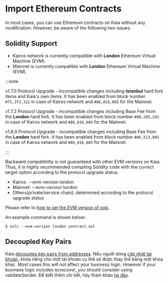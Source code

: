 # Import Ethereum Contracts

In most cases, you can use Ethereum contracts on Kaia without any modification.
However, be aware of the following two issues.

## Solidity Support <a id="solidity-support"></a>

- Kairos network is currently compatible with **London** Ethereum Virtual Machine (EVM).
- Mainnet is currently compatible with **London** Ethereum Virtual Machine (EVM).

:::note

v1.7.0 Protocol Upgrade - incompatible changes including **Istanbul** hard fork items and Kaia's own items.
It has been enabled from block number `#75,373,312` in case of Kairos network and `#86,816,005` for the Mainnet.

v1.7.3 Protocol Upgrade - incompatible changes including Base Fee from the **London** hard fork.
It has been enabled from block number `#80,295,291` in case of Kairos network and `#86,816,005` for the Mainnet.

v1.8.0 Protocol Upgrade - incompatible changes including Base Fee from the **London** hard fork.
It has been enabled from block number `#86,513,895` in case of Kairos network and `#86,816,005` for the Mainnet.

:::

Backward compatibility is not guaranteed with other EVM versions on Kaia.
Thus, it is highly recommended compiling Solidity code with the correct target option according to the protocol upgrade status.

- Kairos: --evm-version london
- Mainnet: --evm-version london
- Others(private/service chain): determined according to the protocol upgrade status

Please refer to [how to set the EVM version of solc](https://solidity.readthedocs.io/en/latest/using-the-compiler.html#setting-the-evm-version-to-target).

An example command is shown below:

```
$ solc --evm-version london contract.sol
```

## Decoupled Key Pairs <a id="decoupled-key-pairs"></a>

Kaia [decouples key pairs from addresses](../../learn/accounts.md#decoupling-key-pairs-from-addresses). Nếu người dùng [cập nhật tài khoản](../transactions/basic.md#txtypeaccountupdate), khóa riêng cho một tài khoản cụ thể sẽ được thay thế bằng một khóa khác. Most cases this will not affect your business logic. However if your business logic includes ecrecover, you should consider using validateSender. Để biết thêm chi tiết, hãy tham khảo [tại đây](../../learn/smart-contracts/precompiled-contracts.md).
